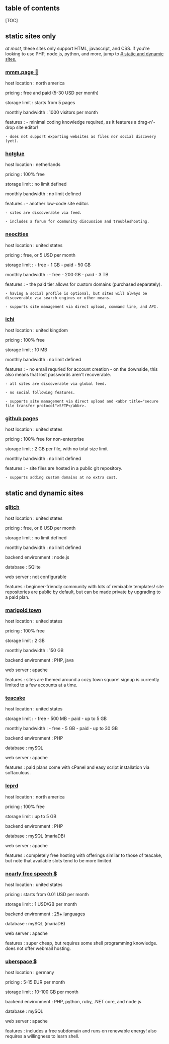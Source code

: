 <section>

<h2>table of contents</h2>

[TOC]

</section>

<section>

## static sites only

*at most*, these sites only support HTML, javascript, and CSS. if you're looking to use PHP, node.js, python, and more, jump to [# static and dynamic sites.](/resources/webdev/site-hosts#static-and-dynamic-sites)

### [mmm.page 👑](https://build.mmm.page/)

host location
:   north america

pricing
:   free and paid (5-30 USD per month)

storage limit
:   starts from 5 pages

monthly bandwidth
:   1000 visitors per month

features
:   - minimal coding knowledge required, as it features a drag-n'-drop site editor!

    - does not support exporting websites as files nor social discovery (yet).

### [hotglue](https://hotglue.me/)

host location
:   netherlands

pricing
:   100% free

storage limit
:   no limit defined

monthly bandwidth
:   no limit defined

features
:   - another low-code site editor.

    - sites are discoverable via feed.

    - includes a forum for community discussion and troubleshooting.

### [neocities](https://neocities.org/)

host location
:   united states

pricing
:   free, or 5 USD per month

storage limit
:   - free - 1 GB
    - paid - 50 GB

monthly bandwidth
:   - free - 200 GB
    - paid - 3 TB

features
:   - the paid tier allows for custom domains (purchased separately).

    - having a social profile is optional, but sites will always be discoverable via search engines or other means.

    - supports site management via direct upload, command line, and API.

### [ichi](https://ichi.city/)

host location
:   united kingdom

pricing
:   100% free

storage limit
:   10 MB

monthly bandwidth
:   no limit defined

features
:   - no email requried for account creation - on the downside, this also means that lost passwords aren't recoverable.

    - all sites are discoverable via global feed.

    - no social following features.

    - supports site management via direct upload and <abbr title="secure file transfer protocol">SFTP</abbr>.

### [github pages](https://pages.github.com/)

host location
:   united states

pricing
:   100% free for non-enterprise

storage limit
:   2 GB per file, with no total size limit

monthly bandwidth
:   no limit defined

features
:   - site files are hosted in a public git repository.

    - supports adding custom domains at no extra cost.


</section>

<section>

## static and dynamic sites

### [glitch](https://glitch.com/)

host location
:   united states

pricing
:   free, or 8 USD per month

storage limit
:   no limit defined

monthly bandwidth
:   no limit defined

backend environment
:   node.js

database
:   SQlite

web server
:   not configurable

features
:   beginner-friendly community with lots of remixable templates! site repositories are public by default, but can be made private by upgrading to a paid plan.

### [marigold town](https://marigold.town/)

host location
:   united states

pricing
:   100% free

storage limit
:   2 GB

monthly bandwidth
:   150 GB

backend environment
:   PHP, java

web server
:   apache

features
:   sites are themed around a cozy town square! signup is currently limited to a few accounts at a time.

### [teacake](https://teacake.org/)

host location
:   united states

storage limit
:   - free - 500 MB
    - paid - up to 5 GB

monthly bandwidth
:   - free - 5 GB
    - paid - up to 30 GB

backend environment
:   PHP

database
:   mySQL

web server
:   apache

features
:   paid plans come with cPanel and easy script installation via softaculous.

### [leprd](https://leprd.space/)

host location
:   north america

pricing
:   100% free

storage limit
:   up to 5 GB

backend environment
:   PHP

database
:   mySQL (mariaDB)

web server
:   apache

features
:   completely free hosting with offerings similar to those of teacake, but note that available slots tend to be more limited.

### [nearly free speech 💲](https://www.nearlyfreespeech.net/)

host location
:   united states

pricing
:   starts from 0.01 USD per month

storage limit
: 1 USD/GB per month

backend environment
:   [25+ languages](https://2023q3.nfshost.com/)

database
:   mySQL (mariaDB)

web server
:   apache

features
:   super cheap, but requires some shell programming knowledge. does not offer webmail hosting.

### [uberspace 💲](https://uberspace.de/en/)

host location
:   germany

pricing
:   5-15 EUR per month

storage limit
:   10-100 GB per month

backend environment
:   PHP, python, ruby, .NET core, and node.js

database
:   mySQL

web server
:   apache

features
:   includes a free subdomain and runs on renewable energy! also requires a willingness to learn shell.

</section>
